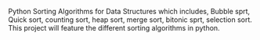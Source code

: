 Python Sorting Algorithms for Data Structures which includes, Bubble sprt, Quick sort, counting sort, heap sort, merge sort, bitonic sprt, selection sort. This project will feature the different sorting algorithms in python.
